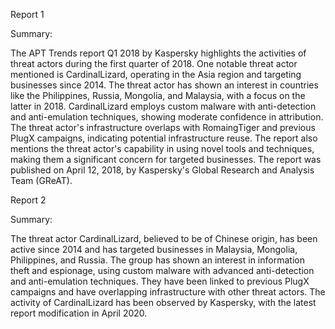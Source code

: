 
Report 1

Summary:

The APT Trends report Q1 2018 by Kaspersky highlights the activities of threat actors during the first quarter of 2018. One notable threat actor mentioned is CardinalLizard, operating in the Asia region and targeting businesses since 2014. The threat actor has shown an interest in countries like the Philippines, Russia, Mongolia, and Malaysia, with a focus on the latter in 2018. CardinalLizard employs custom malware with anti-detection and anti-emulation techniques, showing moderate confidence in attribution. The threat actor's infrastructure overlaps with RomaingTiger and previous PlugX campaigns, indicating potential infrastructure reuse. The report also mentions the threat actor's capability in using novel tools and techniques, making them a significant concern for targeted businesses. The report was published on April 12, 2018, by Kaspersky's Global Research and Analysis Team (GReAT).





Report 2

Summary:

The threat actor CardinalLizard, believed to be of Chinese origin, has been active since 2014 and has targeted businesses in Malaysia, Mongolia, Philippines, and Russia. The group has shown an interest in information theft and espionage, using custom malware with advanced anti-detection and anti-emulation techniques. They have been linked to previous PlugX campaigns and have overlapping infrastructure with other threat actors. The activity of CardinalLizard has been observed by Kaspersky, with the latest report modification in April 2020.


